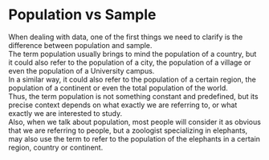 # Population vs Sample

When dealing with data, one of the first things we need to clarify is the difference between population and sample.  
The term population usually brings to mind the population of a country, but it could also refer to the population of a city, the population of a village or even the population of a University campus.  
In a similar way, it could also refer to the population of a certain region, the population of a continent or even the total population of the world.  
Thus, the term population is not something constant and predefined, but its precise context depends on what exactly we are referring to, or what exactly we are interested to study.  
Also, when we talk about population, most people will consider it as obvious that we are referring to people, but a zoologist specializing in elephants, may also use the term to refer to the population of the elephants in a certain region, country or continent.  
